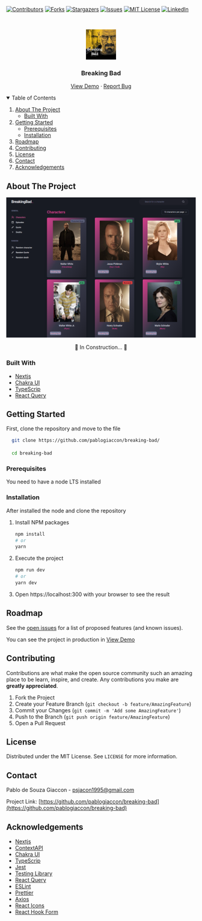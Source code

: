 [![Contributors][contributors-shield]][contributors-url]
[![Forks][forks-shield]][forks-url]
[![Stargazers][stars-shield]][stars-url]
[![Issues][issues-shield]][issues-url]
[![MIT License][license-shield]][license-url]
[![LinkedIn][linkedin-shield]][linkedin-url]



<!-- PROJECT LOGO -->
<br />
<p align="center">
  <a href="https://github.com/pablogiaccon/breaking-bad">
    <img src="github/images/logo.jpeg" alt="Logo" width="80" height="80">
  </a>

  <h3 align="center">Breaking Bad</h3>

  <p align="center">
    <a href="https://breaking-bad-challenge.vercel.app/" target="_blank" rel="noopener noreferrer">View Demo</a>
    ·
    <a href="https://github.com/pablogiaccon/breaking-bad/issues" >Report Bug</a>
  </p>
</p>



<!-- TABLE OF CONTENTS -->
<details open="open">
  <summary>Table of Contents</summary>
  <ol>
    <li>
      <a href="#about-the-project">About The Project</a>
      <ul>
        <li><a href="#built-with">Built With</a></li>
      </ul>
    </li>
    <li>
      <a href="#getting-started">Getting Started</a>
      <ul>
        <li><a href="#prerequisites">Prerequisites</a></li>
        <li><a href="#installation">Installation</a></li>
      </ul>
    </li>
    <li><a href="#roadmap">Roadmap</a></li>
    <li><a href="#contributing">Contributing</a></li>
    <li><a href="#license">License</a></li>
    <li><a href="#contact">Contact</a></li>
    <li><a href="#acknowledgements">Acknowledgements</a></li>
  </ol>
</details>



<!-- ABOUT THE PROJECT -->
## About The Project

![Breaking Bad][product-screenshot]

<div align="center">
  🚧 In Construction... 🚧
</div>

### Built With
* [Nextjs](https://nextjs.org/)
* [Chakra UI](https://chakra-ui.com/)
* [TypeScrip](https://www.typescriptlang.org/)
* [React Query](https://react-query.tanstack.com/)



<!-- GETTING STARTED -->
## Getting Started

First, clone the repository and move to the file

```sh
  git clone https://github.com/pablogiaccon/breaking-bad/

  cd breaking-bad
```

### Prerequisites

You need to have a node LTS installed

### Installation

After installed the node and clone the repository

1. Install NPM packages
   ```sh
   npm install
   # or
   yarn
   ```
2. Execute the project
   ```sh
   npm run dev
   # or
   yarn dev
   ```
3. Open https://localhost:300 with your browser to see the result





<!-- ROADMAP -->
## Roadmap

See the [open issues](https://github.com/pablogiaccon/breaking-bad/issues) for a list of proposed features (and known issues).

You can see the project in production in <a href="https://breaking-bad-challenge.vercel.app/" target="_blank" rel="noopener noreferrer">View Demo</a>




<!-- CONTRIBUTING -->
## Contributing

Contributions are what make the open source community such an amazing place to be learn, inspire, and create. Any contributions you make are **greatly appreciated**.

1. Fork the Project
2. Create your Feature Branch (`git checkout -b feature/AmazingFeature`)
3. Commit your Changes (`git commit -m 'Add some AmazingFeature'`)
4. Push to the Branch (`git push origin feature/AmazingFeature`)
5. Open a Pull Request



<!-- LICENSE -->
## License

Distributed under the MIT License. See `LICENSE` for more information.



<!-- CONTACT -->
## Contact

Pablo de Souza Giaccon - psjacon1995@gmail.com

Project Link: [https://github.com/pablogiaccon/breaking-bad](https://github.com/pablogiaccon/breaking-bad)



<!-- ACKNOWLEDGEMENTS -->
## Acknowledgements
* [Nextjs](https://nextjs.org/)
* [ContextAPI](https://pt-br.reactjs.org/docs/context.html)
* [Chakra UI](https://chakra-ui.com/)
* [TypeScrip](https://www.typescriptlang.org/)
* [Jest](https://jestjs.io/pt-BR/)
* [Testing Library](https://testing-library.com/)
* [React Query](https://react-query.tanstack.com/)
* [ESLint](https://eslint.org/)
* [Prettier](https://prettier.io/)
* [Axios](https://axios-http.com/docs/intro)
* [React Icons](https://react-icons.github.io/react-icons/)
* [React Hook Form](https://react-hook-form.com/)





<!-- MARKDOWN LINKS & IMAGES -->
<!-- https://www.markdownguide.org/basic-syntax/#reference-style-links -->
[contributors-shield]: https://img.shields.io/github/contributors/pablogiaccon/breaking-bad.svg?style=for-the-badge
[contributors-url]: https://github.com/pablogiaccon/breaking-bad/graphs/contributors
[forks-shield]: https://img.shields.io/github/forks/pablogiaccon/breaking-bad.svg?style=for-the-badge
[forks-url]: https://github.com/pablogiaccon/breaking-bad/network/members
[stars-shield]: https://img.shields.io/github/stars/pablogiaccon/breaking-bad.svg?style=for-the-badge
[stars-url]: https://github.com/pablogiaccon/breaking-bad/stargazers
[issues-shield]: https://img.shields.io/github/issues/pablogiaccon/breaking-bad.svg?style=for-the-badge
[issues-url]: https://github.com/pablogiaccon/breaking-bad/issues
[license-shield]: https://img.shields.io/github/license/pablogiaccon/breaking-bad.svg?style=for-the-badge
[license-url]: https://github.com/pablogiaccon/breaking-bad/blob/master/LICENSE.txt
[linkedin-shield]: https://img.shields.io/badge/-LinkedIn-black.svg?style=for-the-badge&logo=linkedin&colorB=555
[linkedin-url]: https://linkedin.com/in/pablogiaccon
[product-screenshot]: github/images/screenshot.png
